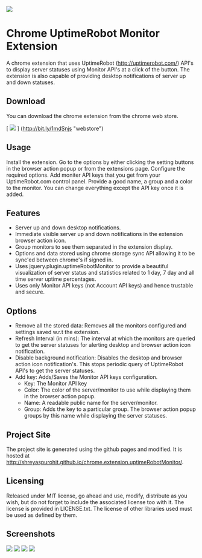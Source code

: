 ![](http://i.imgur.com/rIW1C0j.png)

Chrome UptimeRobot Monitor Extension
====================================

A chrome extension that uses UptimeRobot (http://uptimerobot.com/) API's to display server statuses using Monitor API's at a click of the button. The extension is also capable of providing desktop notifications of server up and down statuses. 

Download
--------

You can download the chrome extension from the chrome web store.

[ ![](http://i.imgur.com/TKHi272.png) ] (http://bit.ly/1mdSnjs "webstore")

Usage
-----

Install the extension. Go to the options by either clicking the setting buttons in the browser action popup or from the extensions page. Configure the required options. Add moniter API keys that you get from your UptimeRobot.com control panel. Provide a good name, a group and a color to the monitor. You can change everything except the API key once it is added. 

Features
--------

* Server up and down desktop notifications.
* Immediate visible server up and down notifications in the extension browser action icon.
* Group monitors to see them separated in the extension display.
* Options and data stored using chrome storage sync API allowing it to be sync'ed between chrome's if signed in.
* Uses jquery.plugin.uptimeRobotMonitor to provide a beautiful visualization of server status and statistics related to 1 day, 7 day and all time server uptime percentages.
* Uses only Monitor API keys (not Account API keys) and hence trustable and secure.

Options
-------

* Remove all the stored data: Removes all the monitors configured and settings saved w.r.t the extension.
* Refresh Interval (in mins): The interval at which the monitors are queried to get the server statuses for alerting desktop and browser action icon notification.
* Disable background notification: Disables the desktop and browser action icon notification's. This stops periodic query of UptimeRobot API's to get the server statuses.
* Add key: Adds/Saves the Monitor API keys configuration.
	* Key: The Monitor API key
	* Color: The color of the server/monitor to use while displaying them in the browser action popup.
	* Name: A readable public name for the server/monitor.
	* Group: Adds the key to a particular group. The browser action popup groups by this name while displaying the server statuses.

Project Site
------------

The project site is generated using the github pages and modified. It is hosted at http://shreyaspurohit.github.io/chrome.extension.uptimeRobotMonitor/.

Licensing
---------
Released under MIT license, go ahead and use, modify, distribute as you wish, but do not forget to include the associated license too with it. The license is provided in LICENSE.txt. The license of other libraries used must be used as defined by them.   			

Screenshots
-----------
![](http://i.imgur.com/X4guphb.png)
![](http://i.imgur.com/j0pO0t6.png)
![](http://i.imgur.com/GOG49hH.png)
![](http://i.imgur.com/M86J8ag.png)
